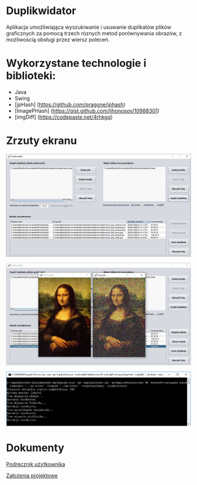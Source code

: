 # Duplikwidator

Aplikacja umożliwiająca wyszukiwanie i usuwanie duplikatów plików graficznych za pomocą trzech róznych metod porównywania obrazów, z możliwością obsługi przez wiersz poleceń.

# Wykorzystane technologie i biblioteki:

- Java
- Swing
- [jpHash] (https://github.com/pragone/jphash)
- [ImagePHash] (https://gist.github.com/lihonosov/10988301)
- [imgDiff] (https://codepaste.net/4rhkgq)

# Zrzuty ekranu

![Alt text](/screenshots/1.jpg?raw=true "Optional Title")

![Alt text](/screenshots/2.jpg?raw=true "Optional Title")

![Alt text](/screenshots/3.jpg?raw=true "Optional Title")

# Dokumenty

[Podręcznik użytkownika](/Pordecznik_uzytkownika.pdf)

[Założenia projektowe](/Zalozenia_projektowe.pdf)
